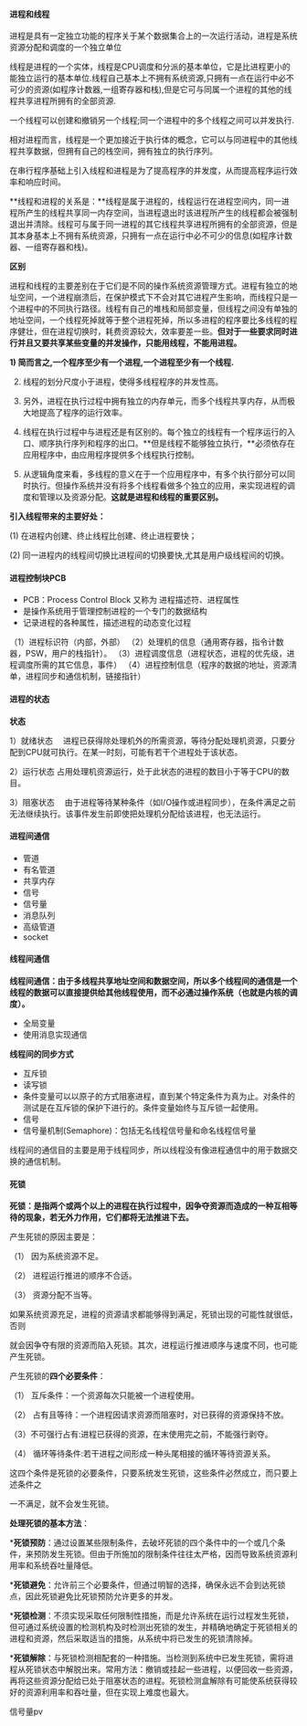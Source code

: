 #### 进程和线程

进程是具有一定独立功能的程序关于某个数据集合上的一次运行活动，进程是系统资源分配和调度的一个独立单位

线程是进程的一个实体，线程是CPU调度和分派的基本单位，它是比进程更小的能独立运行的基本单位.线程自己基本上不拥有系统资源,只拥有一点在运行中必不可少的资源(如程序计数器,一组寄存器和栈),但是它可与同属一个进程的其他的线程共享进程所拥有的全部资源.

一个线程可以创建和撤销另一个线程;同一个进程中的多个线程之间可以并发执行.

相对进程而言，线程是一个更加接近于执行体的概念，它可以与同进程中的其他线程共享数据，但拥有自己的栈空间，拥有独立的执行序列。

在串行程序基础上引入线程和进程是为了提高程序的并发度，从而提高程序运行效率和响应时间。

**线程和进程的关系是：**线程是属于进程的，线程运行在进程空间内，同一进程所产生的线程共享同一内存空间，当进程退出时该进程所产生的线程都会被强制退出并清除。线程可与属于同一进程的其它线程共享进程所拥有的全部资源，但是其本身基本上不拥有系统资源，只拥有一点在运行中必不可少的信息(如程序计数器、一组寄存器和栈)。

**区别**

进程和线程的主要差别在于它们是不同的操作系统资源管理方式。进程有独立的地址空间，一个进程崩溃后，在保护模式下不会对其它进程产生影响，而线程只是一个进程中的不同执行路径。线程有自己的堆栈和局部变量，但线程之间没有单独的地址空间，一个线程死掉就等于整个进程死掉，所以多进程的程序要比多线程的程序健壮，但在进程切换时，耗费资源较大，效率要差一些。**但对于一些要求同时进行并且又要共享某些变量的并发操作，只能用线程，不能用进程。**

**1) 简而言之,一个程序至少有一个进程,一个进程至少有一个线程.**

2) 线程的划分尺度小于进程，使得多线程程序的并发性高。

3) 另外，进程在执行过程中拥有独立的内存单元，而多个线程共享内存，从而极大地提高了程序的运行效率。

4) 线程在执行过程中与进程还是有区别的。每个独立的线程有一个程序运行的入口、顺序执行序列和程序的出口。**但是线程不能够独立执行，**必须依存在应用程序中，由应用程序提供多个线程执行控制。

5) 从逻辑角度来看，多线程的意义在于一个应用程序中，有多个执行部分可以同时执行。但操作系统并没有将多个线程看做多个独立的应用，来实现进程的调度和管理以及资源分配。**这就是进程和线程的重要区别。**

**引入线程带来的主要好处：**

(1) 在进程内创建、终止线程比创建、终止进程要快；

(2) 同一进程内的线程间切换比进程间的切换要快,尤其是用户级线程间的切换。

#### 进程控制块PCB

- PCB：Process Control Block 又称为 进程描述符、进程属性
- 是操作系统用于管理控制进程的一个专门的数据结构
- 记录进程的各种属性，描述进程的动态变化过程

（1）进程标识符（内部，外部）
（2）处理机的信息（通用寄存器，指令计数器，PSW，用户的栈指针）。
（3）进程调度信息（进程状态，进程的优先级，进程调度所需的其它信息，事件）
（4）进程控制信息（程序的数据的地址，资源清单，进程同步和通信机制，链接指针）

#### 进程的状态

**状态**

1）就绪状态 　进程已获得除处理机外的所需资源，等待分配处理机资源，只要分配到CPU就可执行。在某一时刻，可能有若干个进程处于该状态。 　　

2）运行状态   占用处理机资源运行，处于此状态的进程的数目小于等于CPU的数目。 　　

3）阻塞状态 　由于进程等待某种条件（如I/O操作或进程同步），在条件满足之前无法继续执行。该事件发生前即使把处理机分配给该进程，也无法运行。

#### 进程间通信

- 管道
- 有名管道
- 共享内存
- 信号
- 信号量
- 消息队列
- 高级管道
- socket

#### 线程间通信

**线程间通信：由于多线程共享地址空间和数据空间，所以多个线程间的通信是一个线程的数据可以直接提供给其他线程使用，而不必通过操作系统（也就是内核的调度）。**

- 全局变量
- 使用消息实现通信

**线程间的同步方式**

- 互斥锁
- 读写锁
- 条件变量可以以原子的方式阻塞进程，直到某个特定条件为真为止。对条件的测试是在互斥锁的保护下进行的。条件变量始终与互斥锁一起使用。
- 信号
- 信号量机制(Semaphore)：包括无名线程信号量和命名线程信号量

线程间的通信目的主要是用于线程同步，所以线程没有像进程通信中的用于数据交换的通信机制。

#### 死锁

**死锁：是指两个或两个以上的进程在执行过程中，因争夺资源而造成的一种互相等待的现象，若无外力作用，它们都将无法推进下去。**

产生死锁的原因主要是：

（1） 因为系统资源不足。

（2） 进程运行推进的顺序不合适。

（3） 资源分配不当等。

如果系统资源充足，进程的资源请求都能够得到满足，死锁出现的可能性就很低，否则

就会因争夺有限的资源而陷入死锁。其次，进程运行推进顺序与速度不同，也可能产生死锁。



产生死锁的**四个必要条件**：

（1） 互斥条件：一个资源每次只能被一个进程使用。

（2） 占有且等待：一个进程因请求资源而阻塞时，对已获得的资源保持不放。

（3）不可强行占有:进程已获得的资源，在末使用完之前，不能强行剥夺。

（4） 循环等待条件:若干进程之间形成一种头尾相接的循环等待资源关系。

这四个条件是死锁的必要条件，只要系统发生死锁，这些条件必然成立，而只要上述条件之

一不满足，就不会发生死锁。

**处理死锁的基本方法**：

***死锁预防**：通过设置某些限制条件，去破坏死锁的四个条件中的一个或几个条件，来预防发生死锁。但由于所施加的限制条件往往太严格，因而导致系统资源利用率和系统吞吐量降低。

***死锁避免**：允许前三个必要条件，但通过明智的选择，确保永远不会到达死锁点，因此死锁避免比死锁预防允许更多的并发。

***死锁检测**：不须实现采取任何限制性措施，而是允许系统在运行过程发生死锁，但可通过系统设置的检测机构及时检测出死锁的发生，并精确地确定于死锁相关的进程和资源，然后采取适当的措施，从系统中将已发生的死锁清除掉。

***死锁解除**：与死锁检测相配套的一种措施。当检测到系统中已发生死锁，需将进程从死锁状态中解脱出来。常用方法：撤销或挂起一些进程，以便回收一些资源，再将这些资源分配给已处于阻塞状态的进程。死锁检测盒解除有可能使系统获得较好的资源利用率和吞吐量，但在实现上难度也最大。



信号量pv